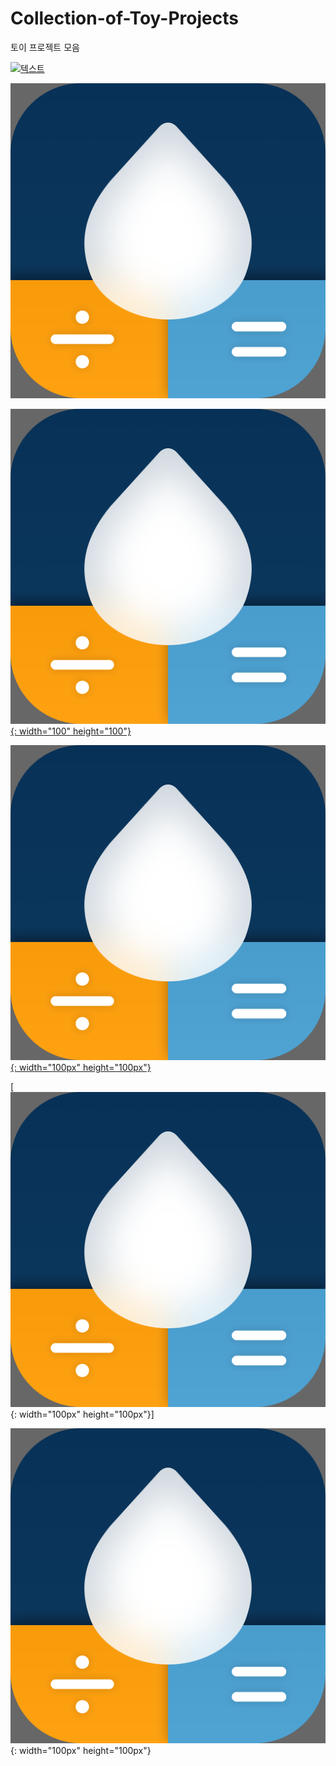 # Collection-of-Toy-Projects
토이 프로젝트 모음


[![텍스트](http://cfile24.uf.tistory.com/image/2444873B57E257821FA2AE)](https://apps.apple.com/app/id1574452904)


[![텍스트](./images/AppIcon.png)](https://apps.apple.com/app/id1574452904)



[![텍스트](./images/AppIcon.png){: width="100" height="100"}](https://apps.apple.com/app/id1574452904)


[![텍스트](./images/AppIcon.png){: width="100px" height="100px"}](https://apps.apple.com/app/id1574452904)

[![텍스트](./images/AppIcon.png){: width="100px" height="100px"}]

![텍스트](./images/AppIcon.png){: width="100px" height="100px"}
